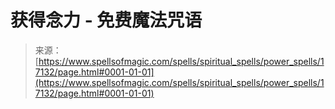 <!--yml

category: 未分类

date: 2024-06-12 18:58:02

-->

# 获得念力 - 免费魔法咒语

> 来源：[https://www.spellsofmagic.com/spells/spiritual_spells/power_spells/17132/page.html#0001-01-01](https://www.spellsofmagic.com/spells/spiritual_spells/power_spells/17132/page.html#0001-01-01)
